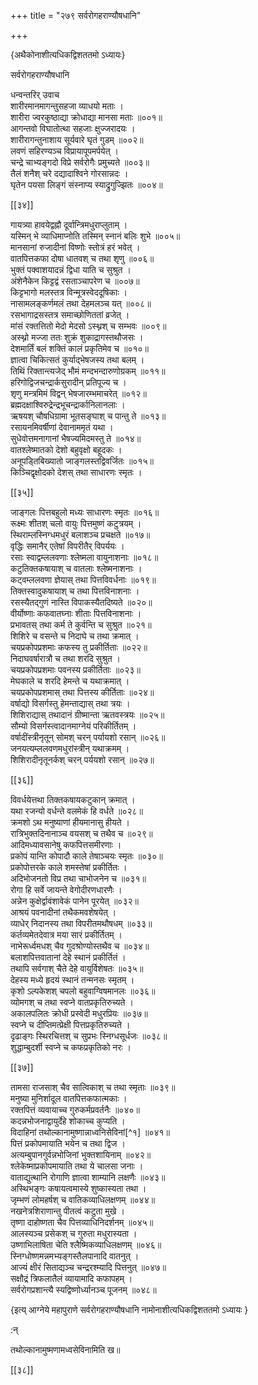 +++
title = "२७९ सर्वरोगहराण्यौषधानि"

+++

\{अथैकोनाशीत्यधिकद्विशततमो ऽध्यायः\}

सर्वरोगहराण्यौषधानि  
    
धन्वन्तरिर् उवाच  
शारीरमानमागन्तुसहजा व्याधयो मताः ।  
शारीरा ज्वरकुष्ठाद्या क्रोधाद्या मानसा मताः   ॥००१॥  
आगन्तवो विघातोत्था सहजाः क्षुज्जरादयः ।  
शारीरागन्तुनाशाय सूर्यवारे घृतं गुडम्   ॥००२॥  
लवणं सहिरण्यञ्च विप्रायापूपमर्पयेत् ।  
चन्द्रे चाभ्यङ्गदो विप्रे सर्वरोगैः प्रमुच्यते ॥००३॥  
तैलं शनैश् चरे दद्यादाश्विने गोरसान्नदः ।  
घृतेन पयसा लिङ्गं संस्नाप्य स्याद्रुगुज्झितः   ॥००४॥  

[[३४]]
    
गायत्र्या हावयेद्वह्नौ दूर्वान्त्रिमधुराप्लुताम् ।  
यस्मिन् भे व्याधिमाप्नोति तस्मिन् स्नानं बलिः शुभे   ॥००५॥  
मानसानां रुजादीनां विष्णोः स्तोत्रं हरं भवेत्   ।  
वातपित्तकफा दोषा धातवश् च तथा शृणु ॥००६॥  
भुक्तं पक्वाशयादन्नं द्विधा याति च सुश्रुत ।  
अंशेनैकेन किट्टद्वं रसताञ्चापरेण च ॥००७॥  
किट्टभागो मलस्तत्र विन्मूत्रस्वेददूषिकाः ।  
नासामलङ्कर्णमलं तथा देहमलञ्च यत् ॥००८॥  
रसभागाद्रसस्तत्र समाच्छोणिततां व्रजेत् ।  
मांसं रक्तत्तितो मेदो मेदसो ऽस्थ्नश् च सम्भवः   ॥००९॥  
अस्थ्नो मज्जा ततः शुक्रं शुकाद्रागस्तथौजसः   ।  
देशमार्तिं बलं शक्तिं कालं प्रकृतिमेव च   ॥०१०॥  
ज्ञात्वा चिकित्सतं कुर्याद्भेषजस्य तथा बलम् ।  
तिथिं रिक्तान्त्यजेद् भौमं मन्दभन्दारुणोग्रकम्   ॥०११॥  
हरिगोद्विजचन्द्रार्कसुरादीन् प्रतिपूज्य च ।  
शृणु मन्त्रमिमं विद्वन् भेषजारम्भमाचरेत्   ॥०१२॥  
ब्रह्मदक्षाश्विरुद्रेन्द्रभूचन्द्रार्कानिलानलाः   ।  
ऋषयश् चौषधिग्रामा भूतसङ्घाश् च पान्तु ते   ॥०१३॥  
रसायनमिवर्षीणां देवानाममृतं यथा   ।  
सुधेवोत्तमनागानां भैषज्यमिदमस्तु ते ॥०१४॥  
वातश्लेष्मातको देशो बहुवृक्षो बहूदकः ।  
अनूपड्तिबिख्यातो जाङ्गलस्तद्विवर्जितः ॥०१५॥  
किञ्चिद्वृक्षोदको देशस् तथा साधारणः स्मृतः   ।  

[[३५]]
    
जाङ्गलः पित्तबहुलो मध्यः साधारणः स्मृतः   ॥०१६॥  
रूक्ष्मः शीतश् चलो वायुः पित्तमुष्णं कटुत्रयम्   ।  
स्थिराम्लस्निग्धमधुरं बलाशञ्च प्रचक्षते ॥०१७॥  
वृद्धिः समानैर् एतेषां विपरीतैर् विपर्ययः   ।  
रसाः स्वाद्वम्ललवणाः श्लेष्मला वायुनाशनाः   ॥०१८॥  
कटुतिक्तकषायाश् च वातलाः श्लेष्मनाशनाः   ।  
कट्वम्ललवणा ज्ञेयास् तथा पित्तविवर्धनाः ॥०१९॥  
तिक्तस्वादुकषायाश् च तथा पित्तविनाशनाः ।  
रसस्यैतद्गुणं नास्ति विपाकस्यैतदिष्यते ॥०२०॥  
वीर्योष्णाः कफवातघ्नाः शीताः पित्तविनाशनाः   ।  
प्रभावतस् तथा कर्म ते कुर्वन्ति च सुश्रुत ॥०२१॥  
शिशिरे च वसन्ते च निदाघे च तथा क्रमात् ।  
चयप्रकोपप्रशमाः कफस्य तु प्रकीर्तिताः ॥०२२॥  
निदाघवर्षारात्रौ च तथा शरदि सुश्रुत ।  
चयप्रकोपप्रशमाः पवनस्य प्रकीर्तिताः ॥०२३॥  
मेघकाले च शरदि हेमन्ते च यथाक्रमात् ।  
चयप्रकोपप्रशमास् तथा पित्तस्य कीर्तिताः ॥०२४॥  
वर्षाद्यो विसर्गस्तु हेमन्ताद्यास् तथा त्रयः ।  
शिशिराद्यास् तथादानं ग्रीष्मान्ता ऋतवस्त्रयः   ॥०२५॥  
सौम्यो विसर्गस्त्वादानमाग्नेयं परिकीर्तितम् ।  
वर्षादींस्त्रीनृतून् सोमश् चरन् पर्यायशो रसान्   ॥०२६॥  
जनयत्यम्ललवणमधुरांस्त्रीन् यथाक्रमम् ।  
शिशिरादीनृतूनर्कश् चरन् पर्ययशो रसान् ॥०२७॥  

[[३६]]
    
विवर्धयेत्तथा तिक्तकषायकटुकान् क्रमात् ।  
यथा रजन्यो वर्धन्ते वलमेकं हि वर्धते ॥०२८॥  
क्रमशो ऽथ मनुष्याणां हीयमानासु हीयते   ।  
रात्रिभुक्तदिनानाञ्च वयसश् च तथैव च ॥०२९॥  
आदिमध्यावसानेषु कफपित्तसमीरणाः ।  
प्रकोपं यान्ति कोपादौ काले तेषाञ्चयः स्मृतः   ॥०३०॥  
प्रकोपोत्तरके काले शमस्तेषां प्रकीर्तितः ।  
अदिभोजनतो विप्र तथा चाभोजनेन च ॥०३१॥  
रोगा हि सर्वे जायन्ते वेगोदीरणधारणैः ।  
अन्नेन कुक्षेर्द्वावंशावेकं पानेन पूरयेत् ॥०३२॥  
आश्रयं पवनादीनां तथैकमवशेषयेत् ।  
व्याधेर् निदानस्य तथा विपरीतमथौषधम् ॥०३३॥  
कर्तव्यमेतदेवात्र मया सारं प्रकीर्तितम् ।  
नाभेरूर्ध्वमधश् चैव गुदश्रोण्योस्तथैव च ॥०३४॥  
बलाशपित्तवातानां देहे स्थानं प्रकीर्तितं ।  
तथापि सर्वगाश् चैते देहे वायुर्विशेषतः ॥०३५॥  
देहस्य मध्ये हृदयं स्थानं तन्मनसः स्मृतम्   ।  
कृशो ऽल्पकेशश् चपलो बहुवाग्विषमानलः ॥०३६॥  
व्योमगश् च तथा स्वप्ने वातप्रकृतिरुच्यते ।  
अकालपलितः क्रोधी प्रस्वेदी मधुरप्रियः ॥०३७॥  
स्वप्ने च दीप्तिमत्प्रेक्षी पित्तप्रकृतिरुच्यते ।  
दृढाङ्गः स्थिरचित्तश् च सुप्रभः स्निग्धसूर्धजः   ॥०३८॥  
शुद्धाम्बुदर्शी स्वप्ने च कफप्रकृतिको नरः ।  

[[३७]]
    
तामसा राजसाश् चैव सात्विकाश् च तथा स्मृताः   ॥०३९॥  
मनुष्या मुनिर्शादूल वातपित्तकफात्मकाः ।  
रक्तपित्तं व्यवायाच्च गुरुकर्मप्रवर्तनैः ॥०४०॥  
कदन्नभोजनाद्वायुर्देहे शोकाच्च कुप्यति ।  
विदाहिनां तथोल्कानामुष्णान्नाध्वनिसेविनां[^१]   ॥०४१॥  
पित्तं प्रकोपमायाति भयेन च तथा द्विज ।  
अत्यम्बुपानगुर्वन्नभोजिनां भुक्तशायिनाम् ॥०४२॥  
श्लेकेष्माप्रकोपमायाति तथा ये चालसा जनाः ।  
वाताद्युत्थानि रोगाणि ज्ञात्वा शाम्यानि लक्षणैः   ॥०४३॥  
अस्थिभङ्गः कषायत्वमास्ये शुष्कास्यता तथा   ।  
जृम्भणं लोमहर्षश् च वातिकव्याधिलक्षणम्   ॥०४४॥  
नखनेत्रशिराणान्तु पीतत्वं कटुता मुखे ।  
तृष्णा दाहोष्णता चैव पित्तव्याधिनिदर्शनम्   ॥०४५॥  
आलस्यञ्च प्रसेकश् च गुरुता मधुरास्यता ।  
उष्णाभिलाषिता चेति श्लैष्मिकव्याधिलक्षणम्   ॥०४६॥  
स्निग्धोष्णमन्नमभ्यङ्गस्तैलपानादि वातनुत् ।  
आज्यं क्षीरं सिताद्यञ्च चन्द्ररश्म्यादि पित्तनुत्   ॥०४७॥  
सक्षौद्रं त्रिफलातैलं व्यायामादि कफापहम्   ।  
सर्वरोगप्रशान्त्यै स्यद्विष्णोर्ध्यानञ्च पूजनम् ॥०४८॥

\{इत्य् आग्नेये महापुराणे सर्वरोगहराण्यौषधानि नामोनाशीत्यधिकद्विशततमो ऽध्यायः  }
    
:न्  
    
तथोल्कानामुष्मणामध्वसेविनामिति ख॥  

[[३८]]
    